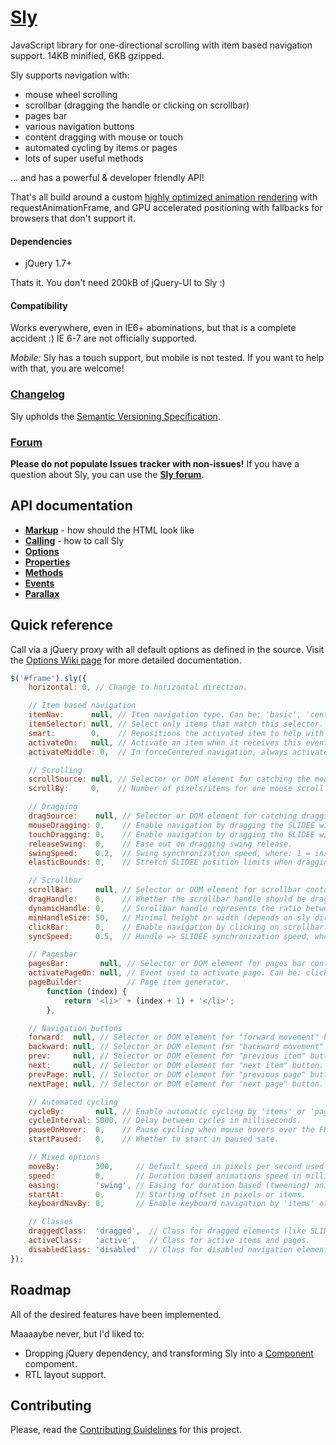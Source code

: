 # [Sly](http://darsa.in/sly)

JavaScript library for one-directional scrolling with item based navigation support. 14KB minified, 6KB gzipped.

Sly supports navigation with:

- mouse wheel scrolling
- scrollbar (dragging the handle or clicking on scrollbar)
- pages bar
- various navigation buttons
- content dragging with mouse or touch
- automated cycling by items or pages
- lots of super useful methods

... and has a powerful & developer friendly API!

That's all build around a custom [highly optimized animation rendering](http://i.imgur.com/nszjJBZ.png) with
requestAnimationFrame, and GPU accelerated positioning with fallbacks for browsers that don't support it.

#### Dependencies

- jQuery 1.7+

Thats it. You don't need 200kB of jQuery-UI to Sly :)

#### Compatibility

Works everywhere, even in IE6+ abominations, but that is a complete accident :) IE 6-7 are not officially supported.

*Mobile:* Sly has a touch support, but mobile is not tested. If you want to help with that, you are welcome!

### [Changelog](https://github.com/Darsain/sly/wiki/Changelog)

Sly upholds the [Semantic Versioning Specification](http://semver.org/).

### [Forum](https://groups.google.com/d/forum/sly-js)

**Please do not populate Issues tracker with non-issues!** If you have a question about Sly, you can use the
**[Sly forum](https://groups.google.com/d/forum/sly-js)**.

## API documentation

- **[Markup](https://github.com/Darsain/sly/wiki/Markup)** - how should the HTML look like
- **[Calling](https://github.com/Darsain/sly/wiki/Calling)** - how to call Sly
- **[Options](https://github.com/Darsain/sly/wiki/Options)**
- **[Properties](https://github.com/Darsain/sly/wiki/Properties)**
- **[Methods](https://github.com/Darsain/sly/wiki/Methods)**
- **[Events](https://github.com/Darsain/sly/wiki/Events)**
- **[Parallax](https://github.com/Darsain/sly/wiki/Parallax)**

## Quick reference

Call via a jQuery proxy with all default options as defined in the source. Visit the
[Options Wiki page](https://github.com/Darsain/sly/wiki/Options) for more detailed documentation.

```js
$('#frame').sly({
	horizontal: 0, // Change to horizontal direction.

	// Item based navigation
	itemNav:      null, // Item navigation type. Can be: 'basic', 'centered', 'forceCentered'.
	itemSelector: null, // Select only items that match this selector.
	smart:        0,    // Repositions the activated item to help with further navigation.
	activateOn:   null, // Activate an item when it receives this event. Can be: 'click', 'mouseenter', ...
	activateMiddle: 0,  // In forceCentered navigation, always activate the item in the middle of the FRAME.

	// Scrolling
	scrollSource: null, // Selector or DOM element for catching the mouse wheel scrolling. Default is FRAME.
	scrollBy:     0,    // Number of pixels/items for one mouse scroll event. 0 to disable mouse scrolling.

	// Dragging
	dragSource:    null, // Selector or DOM element for catching dragging events. Default is FRAME.
	mouseDragging: 0,    // Enable navigation by dragging the SLIDEE with mouse cursor.
	touchDragging: 0,    // Enable navigation by dragging the SLIDEE with touch events.
	releaseSwing:  0,    // Ease out on dragging swing release.
	swingSpeed:    0.2,  // Swing synchronization speed, where: 1 = instant, 0 = infinite.
	elasticBounds: 0,    // Stretch SLIDEE position limits when dragging past FRAME boundaries.

	// Scrollbar
	scrollBar:     null, // Selector or DOM element for scrollbar container.
	dragHandle:    0,    // Whether the scrollbar handle should be draggable.
	dynamicHandle: 0,    // Scrollbar handle represents the ratio between hidden and visible content.
	minHandleSize: 50,   // Minimal height or width (depends on sly direction) of a handle in pixels.
	clickBar:      0,    // Enable navigation by clicking on scrollbar.
	syncSpeed:     0.5,  // Handle => SLIDEE synchronization speed, where: 1 = instant, 0 = infinite.

	// Pagesbar
	pagesBar:       null, // Selector or DOM element for pages bar container.
	activatePageOn: null, // Event used to activate page. Can be: click, mouseenter, ...
	pageBuilder:          // Page item generator.
		function (index) {
			return '<li>' + (index + 1) + '</li>';
		},

	// Navigation buttons
	forward:  null, // Selector or DOM element for "forward movement" button.
	backward: null, // Selector or DOM element for "backward movement" button.
	prev:     null, // Selector or DOM element for "previous item" button.
	next:     null, // Selector or DOM element for "next item" button.
	prevPage: null, // Selector or DOM element for "previous page" button.
	nextPage: null, // Selector or DOM element for "next page" button.

	// Automated cycling
	cycleBy:       null, // Enable automatic cycling by 'items' or 'pages'.
	cycleInterval: 5000, // Delay between cycles in milliseconds.
	pauseOnHover:  0,    // Pause cycling when mouse hovers over the FRAME.
	startPaused:   0,    // Whether to start in paused sate.

	// Mixed options
	moveBy:        300,     // Default speed in pixels per second used by forward & backward buttons.
	speed:         0,       // Duration based animations speed in milliseconds. 0 to disable animations.
	easing:        'swing', // Easing for duration based (tweening) animations.
	startAt:       0,       // Starting offset in pixels or items.
	keyboardNavBy: 0,       // Enable keyboard navigation by 'items' or 'pages'.

	// Classes
	draggedClass:  'dragged',  // Class for dragged elements (like SLIDEE or scrollbar handle).
	activeClass:   'active',   // Class for active items and pages.
	disabledClass: 'disabled'  // Class for disabled navigation elements.
});
```

## Roadmap

All of the desired features have been implemented.

Maaaaybe never, but I'd liked to:

- Dropping jQuery dependency, and transforming Sly into a [Component](http://component.io/) compoment.
- RTL layout support.

## Contributing

Please, read the [Contributing Guidelines](CONTRIBUTING.md) for this project.